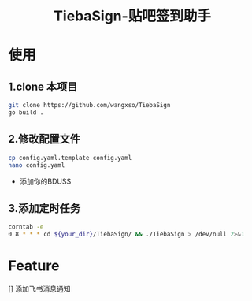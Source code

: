 <h1 align="center">TiebaSign-贴吧签到助手</h1>


# 使用

## 1.clone 本项目
```bash
git clone https://github.com/wangxso/TiebaSign
go build .
```

## 2.修改配置文件
```bash
cp config.yaml.template config.yaml
nano config.yaml
```
- 添加你的BDUSS
## 3.添加定时任务
```bash
corntab -e
0 8 * * * cd ${your_dir}/TiebaSign/ && ./TiebaSign > /dev/null 2>&1
```

# Feature
[] 添加飞书消息通知
